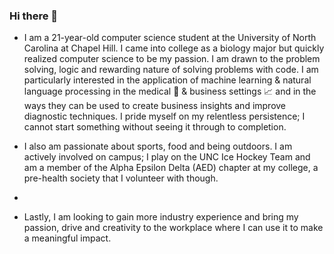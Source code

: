### Hi there 👋

- I am a 21-year-old computer science student at the University of North Carolina at Chapel Hill. I came into college as a biology major but quickly realized computer science to be my passion. I am drawn to the problem solving, logic and rewarding nature of solving problems with code. I am particularly interested in the application of machine learning & natural language processing in the medical 💓 & business settings 📈 and in the ways they can be used to create business insights and improve diagnostic techniques. I pride myself on my relentless persistence; I cannot start something without seeing it through to completion. 

- I also am passionate about sports, food and being outdoors. I am actively involved on campus; I play on the UNC Ice Hockey Team and am a member of the Alpha Epsilon Delta (AED) chapter at my college, a pre-health society that I volunteer with though. 
-
- Lastly, I am looking to gain more industry experience and bring my passion, drive and creativity to the workplace where I can use it to make a meaningful impact.

